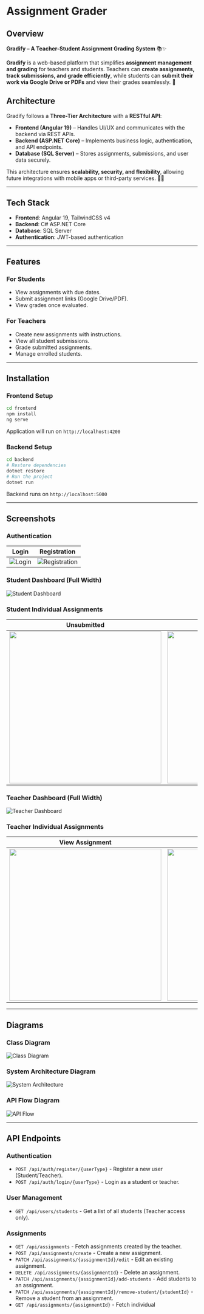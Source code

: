 # Assignment Grader

## Overview

**Gradify – A Teacher-Student Assignment Grading System** 📚✨

**Gradify** is a web-based platform that simplifies **assignment management and grading** for teachers and students. Teachers can **create assignments, track submissions, and grade efficiently**, while students can **submit their work via Google Drive or PDFs** and view their grades seamlessly. 🚀

## Architecture

Gradify follows a **Three-Tier Architecture** with a **RESTful API**:

- **Frontend (Angular 19)** – Handles UI/UX and communicates with the backend via REST APIs.
- **Backend (ASP.NET Core)** – Implements business logic, authentication, and API endpoints.
- **Database (SQL Server)** – Stores assignments, submissions, and user data securely.

This architecture ensures **scalability, security, and flexibility**, allowing future integrations with mobile apps or third-party services. 🔐🚀

---

## Tech Stack

- **Frontend**: Angular 19, TailwindCSS v4
- **Backend**: C# ASP.NET Core
- **Database**: SQL Server
- **Authentication**: JWT-based authentication

---

## Features

### **For Students**

- View assignments with due dates.
- Submit assignment links (Google Drive/PDF).
- View grades once evaluated.

### **For Teachers**

- Create new assignments with instructions.
- View all student submissions.
- Grade submitted assignments.
- Manage enrolled students.

---

## Installation

### **Frontend Setup**

```sh
cd frontend
npm install
ng serve
```

Application will run on `http://localhost:4200`

### **Backend Setup**

```sh
cd backend
# Restore dependencies
dotnet restore
# Run the project
dotnet run
```

Backend runs on `http://localhost:5000`

---

## Screenshots

### **Authentication**

| Login                                           | Registration                                                  |
| ----------------------------------------------- | ------------------------------------------------------------- |
| ![Login](frontend/public/screenshots/Login.JPG) | ![Registration](frontend/public/screenshots/Registration.JPG) |

### **Student Dashboard (Full Width)**

![Student Dashboard](frontend/public/screenshots/Student-Dashboard.JPG)

### **Student Individual Assignments**

| Unsubmitted                                                                                                 | Submitted                                                                                   | Graded                                                                                            |
| ----------------------------------------------------------------------------------------------------------- | ------------------------------------------------------------------------------------------- | ------------------------------------------------------------------------------------------------- |
| <img src="frontend/public/screenshots/Student-Individual%20Assignment%20(Unsubmitted).JPG" width="400px" /> | <img src="frontend/public/screenshots/Student-Individual%20Assignment.JPG" width="400px" /> | <img src="frontend/public/screenshots/Student-Individual-Assignment(Graded).JPG" width="400px" /> |

### **Teacher Dashboard (Full Width)**

![Teacher Dashboard](frontend/public/screenshots/Teacher-Dashboard.JPG)

### **Teacher Individual Assignments**

| View Assignment                                                                             | Grade Assignment                                                                                  |
| ------------------------------------------------------------------------------------------- | ------------------------------------------------------------------------------------------------- |
| <img src="frontend/public/screenshots/Teacher-Individual%20Assignment.JPG" width="400px" /> | <img src="frontend/public/screenshots/Teacher-Individual%20Assignment-Grade.JPG" width="400px" /> |

---

## Diagrams

### **Class Diagram**

![Class Diagram](backend/StudentGradeTracker/Diagrams/ClassDiagram.png)

### **System Architecture Diagram**

![System Architecture](backend/StudentGradeTracker/Diagrams/SystemArchitecture.png)

### **API Flow Diagram**

![API Flow](backend/StudentGradeTracker/Diagrams/APIflow.drawio.png)

---

## API Endpoints

### **Authentication**

- `POST /api/auth/register/{userType}` - Register a new user (Student/Teacher).
- `POST /api/auth/login/{userType}` - Login as a student or teacher.

### **User Management**

- `GET /api/users/students` - Get a list of all students (Teacher access only).

### **Assignments**

- `GET /api/assignments` - Fetch assignments created by the teacher.
- `POST /api/assignments/create` - Create a new assignment.
- `PATCH /api/assignments/{assignmentId}/edit` - Edit an existing assignment.
- `DELETE /api/assignments/{assignmentId}` - Delete an assignment.
- `PATCH /api/assignments/{assignmentId}/add-students` - Add students to an assignment.
- `PATCH /api/assignments/{assignmentId}/remove-student/{studentId}` - Remove a student from an assignment.
- `GET /api/assignments/{assignmentId}` - Fetch individual
